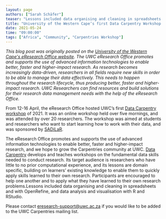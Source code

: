 ```yaml
---
layout: page
authors: ["Sarah Schäfer"]
teaser: "Lessons included data organising and cleaning in spreadsheets and with OpenRefine, and data analysis and visualisation with R and RStudio"
title: "University of the Western Cape’s first Data Carpentry Workshop of 2021"
date: 2021-05-24
time: "09:00:00"
tags: ["Africa", "Community", "Carpentries Workshop"]
---
```


*This blog post was originally posted on the [University of the Western Cape's eResearch Office website](https://eresearch.uwc.ac.za/). 
The UWC eResearch Office promotes and supports the use of advanced information technologies to enable better, faster and higher-impact research. 
As research becomes increasingly data-driven,  researchers in all fields require new skills in order to be able to manage their data effectively. 
This needs to happen throughout the research lifecycle, thus producing better, faster and higher-impact research. UWC Researchers can find resources and 
build solutions for their research data management needs with the help of the eResearch Office.*

From 12-16 April, the eResearch Office hosted UWC’s first [Data Carpentry workshop](https://sadilar.github.io/2021-04-12-UWC-ONLINE/) of 2021. It was an 
online workshop held over five mornings, and was attended by over 20 researchers. The workshop was aimed at students and researchers who want to 
start learning how to work with their data, and was sponsored by [SADiLaR](http://sadilar.org/).

The eResearch Office promotes and supports the use of advanced information technologies to enable better, faster and higher-impact research, and we hope 
to grow the Carpentries community at UWC. [Data Carpentry](https://datacarpentry.org/) develops and teaches workshops on the fundamental data skills needed to conduct research. 
Its target audience is researchers who have little to no prior computational experience, and its lessons are domain specific, building on learners’ existing knowledge to 
enable them to quickly apply skills learned to their own research. Participants are encouraged to help one another and to apply what they have learned to their 
own research problems.Lessons included data organising and cleaning in spreadsheets and with OpenRefine, and data analysis and visualisation with R and RStudio. 

Please contact [eresearch-support@uwc.ac.za](mailto:eresearch-support@uwc.ac.za) if you would like to be added to the UWC Carpentries mailing list.
